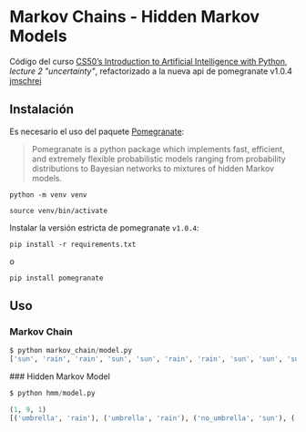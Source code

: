 Markov Chains - Hidden Markov Models
====================================

Código del curso [CS50’s Introduction to Artificial Intelligence with Python](https://cs50.harvard.edu/ai/2024/), _lecture 2 "uncertainty"_, refactorizado a la nueva api de pomegranate v1.0.4 [jmschrei](https://pomegranate.readthedocs.io/en/latest/tutorials/B_Model_Tutorial_4_Hidden_Markov_Models.html)

## Instalación

Es necesario el uso del paquete [Pomegranate](https://pomegranate.readthedocs.io/en/stable/index.html):

> Pomegranate is a python package which implements fast, efficient, and extremely flexible probabilistic models ranging from probability distributions to Bayesian networks to mixtures of hidden Markov models.

`python -m venv venv`

`source venv/bin/activate`

Instalar la versión estricta de pomegranate `v1.0.4`:

`pip install -r requirements.txt`

o

`pip install pomegranate`

## Uso

### Markov Chain

```python
$ python markov_chain/model.py 
['sun', 'rain', 'rain', 'sun', 'sun', 'rain', 'rain', 'sun', 'sun', 'sun', 'sun', 'sun', 'sun', 'sun', 'sun', 'sun', 'rain', 'rain', 'rain', 'rain', 'sun', 'rain', 'rain', 'sun', 'sun', 'rain', 'sun', 'sun', 'sun', 'sun', 'rain', 'rain', 'rain', 'sun', 'rain', 'rain', 'sun', 'sun', 'sun', 'rain', 'rain', 'rain', 'sun', 'rain', 'sun', 'rain', 'rain', 'sun', 'rain', 'rain']
```

### Hidden Markov Model

```python
$ python hmm/model.py

(1, 9, 1)
[('umbrella', 'rain'), ('umbrella', 'rain'), ('no_umbrella', 'sun'), ('umbrella', 'rain'), ('umbrella', 'rain'), ('umbrella', 'rain'), ('umbrella', 'rain'), ('no_umbrella', 'sun'), ('no_umbrella', 'sun')]
```